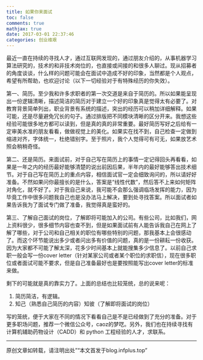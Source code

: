 ```yaml
---
title: 如果你来面试
toc: false
comments: true
mathjax: true
date: 2017-03-01 22:37:46
categories: 创业维艰
---
```

最近一直在持续的寻找人才，通过互联网发现的，通过朋友介绍的，从事机器学习算法研究的，技术的和非技术岗位的，也直接或间接的和很多人聊过。现从招募者的角度谈谈，什么样的问题可能会在面试中造成不好的印象，当然都是个人观点，希望有所帮助，也欢迎讨论（以下一切经验对于有特殊经历的你失效）。

第一、简历。至少我和许多求职者的第一次交道是来自于简历的。所以如果能呈现出一份逻辑清晰，描述简洁的简历对于建立一个好的印象真是觉得太有必要了。对教育背景简单列出，职业背景有系统的描述，突出的经历可以稍加详细解释。如果可能，还是尽量避免冗长的句子。通过排版把不同模块清晰的区分开来。我想这些经验可能很多地方都可以读到，但是真的真的非常重要。最好简历写好之后给有一定审美水准的朋友看看，做做视觉上的美化。如果实在找不到，自己检查一定做到缩进对齐，字体统一，杜绝错别字。至于照片，我个人觉得可有可无，如果放艺术照会稍稍奇怪。

第二、还是简历。来面试前，对于自己写在简历上的事情一定记得回头再看看，如果是一年之内的经历最好能够清楚的说出前因后果，半年内的最好能够答出技术细节。对于自己写在简历上的重点内容，相信面试官一定会细致询问的，所以请好好准备。不然如果问你最擅长的是什么，答案是“线性代数”，然后答不上来如何矩阵对角化，就不好了。对于我自己来说，我可能不会那么强调临场发挥的能力，因为毕竟工作中很多问题我自己也是没办法马上解决，要到处寻找答案。所以面试者如果告诉我为了面试专门做了准备，我觉得真是蛮好的。

第三、了解自己面试的岗位，了解即将可能加入的公司。有些公司，比如我们，网上资料很少，很多细节内容也查不到，但是如果面试前有人能告诉我自己在网上了解了哪些，对于公司和自己相关的职位有哪些特别的问题，那我基本上会很感动了。而这个环节能说出多少或者问出多有价值的问题，真的是一份耕耘一份收获。因为大家都不可能了解太深，花多少时间基本上就能搜集多少信息了。以前自己求职一般会写一份cover letter（针对某家公司或者某个职位的求职信），现在很多职位或者面试可能不要求，但是自己准备最好也是要按照能写出cover letter的标准来做。

剩下的可能就是真的靠实力了。上面的总结也比较笼统，总的说来呢：

1. 简历简洁，有逻辑。
2. 知己（熟悉自己简历的内容）知彼（了解即将面试的岗位）

写的笼统，便于大家在不同的情况下看看自己是不是已经做到了充分的准备。对于更多职场问题，推荐一个微信公众号，caoz的梦呓。另外，我们也在持续寻找有计算机辅助药物设计（CADD）和 python 工程经验的人才，求联系。

----------------
原创文章如转载，请注明出处”“本文首发于blog.infplus.top”
